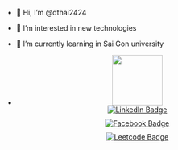 - 👋 Hi, I’m @dthai2424
- 👀 I’m interested in new technologies
- 🌱 I’m currently learning in Sai Gon university

- <div id="header" align="center">
  <img src="https://media.giphy.com/media/M9gbBd9nbDrOTu1Mqx/giphy.gif" width="100"/>

   <div id="badges" style="display:grid; grid-template-columns:3; gap:10px;">
  <a href="[linkedin.com/in/221973289](https://www.linkedin.com/in/221973289/)">
    <img src="https://img.shields.io/badge/LinkedIn-blue?style=for-the-badge&logo=linkedin&logoColor=white" alt="LinkedIn Badge"/>
  </a>

  <a href="https://www.facebook.com/profile.php?id=100093424309204">
    <img src="https://img.shields.io/badge/Facebook-1877F2?style=for-the-badge&logo=facebook&logoColor=white" alt="Facebook Badge"/>
  </a>
     
  <a href="https://leetcode.com/u/thaiduy241124/">
    <img src="https://img.shields.io/badge/-LeetCode-FFA116?style=for-the-badge&logo=LeetCode&logoColor=black" alt="Leetcode Badge"/>
  </a>

</div>
</div>
